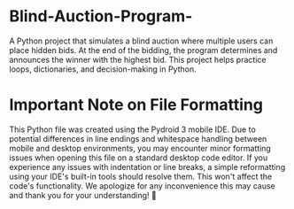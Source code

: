 # Blind-Auction-Program-
A Python project that simulates a blind auction where multiple users can place hidden bids. At the end of the bidding, the program determines and announces the winner with the highest bid. This project helps practice loops, dictionaries, and decision-making in Python.
# Important Note on File Formatting
This Python file was created using the Pydroid 3 mobile IDE. Due to potential differences in line endings and whitespace handling between mobile and desktop environments, you may encounter minor formatting issues when opening this file on a standard desktop code editor.
If you experience any issues with indentation or line breaks, a simple reformatting using your IDE's built-in tools should resolve them.  This won't affect the code's functionality.
We apologize for any inconvenience this may cause and thank you for your understanding! 🙏
